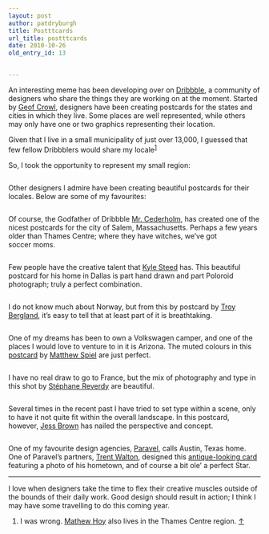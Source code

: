 ```yaml
---
layout: post
author: patdryburgh
title: Postttcards
url_title: postttcards
date: 2010-10-26
old_entry_id: 13


---
```


<p>An interesting meme has been developing over on <a href="http://dribbble.com/">Dribbble</a>, a community of designers who share the things they are working on at the moment. Started by <a href="http://dribbble.com/shots/69556-Utah">Geof Crowl</a>, designers have been creating postcards for the states and cities in which they live. Some places are well represented, while others may only have one or two graphics representing their&nbsp;location.</p>

<p>Given that I live in a small municipality of just over 13,000, I guessed that few fellow Dribbblers would share my locale<sup><a href="#48797" id="fn1" title="see footnote 1">1</a></sup></p>

<p>So, I took the opportunity to represent my small&nbsp;region: </p>

<p><img src="http://dribbble.com/system/users/530/screenshots/70202/shot_1288032047.jpg?1288032047" alt=""></p>

<p>Other designers I admire have been creating beautiful postcards for their locales. Below are some of my&nbsp;favourites: </p>

<p><img src="http://dribbble.com/system/users/1/screenshots/70130/shot_1288024035.png" alt=""></p>

<p>Of course, the Godfather of Dribbble <a href="http://simplebits.com">Mr. Cederholm</a>, has created one of the nicest postcards for the city of Salem, Massachusetts. Perhaps a few years older than Thames Centre; where they have witches, we’ve got soccer&nbsp;moms.</p>

<p><img src="http://dribbble.com/system/users/472/screenshots/70616/shot_1288100634.png" alt=""></p>

<p>Few people have the creative talent that <a href="http://kylesteed.com">Kyle Steed</a> has. This beautiful postcard for his home in Dallas is part hand drawn and part Poloroid photograph; truly a perfect&nbsp;combination.</p>

<p><img src="http://dribbble.com/system/users/3539/screenshots/69974/shot_1287989690.png" alt=""></p>

<p>I do not know much about Norway, but from this by postcard by <a href="http://www.airo.no/">Troy Bergland</a>, it’s easy to tell that at least part of it is&nbsp;breathtaking.</p>

<p><img src="http://dribbble.com/system/users/1775/screenshots/70370/shot_1288048017.png" alt=""></p>

<p>One of my dreams has been to own a Volkswagen camper, and one of the places I would love to venture to in it is Arizona. The muted colours in this <a href="http://dribbble.com/system/users/1775/screenshots/70370/shot_1288048017.png">postcard</a> by <a href="http://www.hellocreative.com/">Matthew Spiel</a> are just&nbsp;perfect.</p>

<p><img src="http://dribbble.com/system/users/3064/screenshots/70265/shot_1288037110.png?1288037110" alt=""></p>

<p>I have no real draw to go to France, but the mix of photography and type in this shot by <a href="http://www.areskub.com/">Stéphane Reverdy</a> are&nbsp;beautiful.</p>

<p><img src="http://dribbble.com/system/users/661/screenshots/70296/shot_1288039002.png" alt=""></p>

<p>Several times in the recent past I have tried to set type within a scene, only to have it not quite fit within the overall landscape. In this postcard, however, <a href="http://jessbrown.me/">Jess Brown</a> has nailed the perspective and&nbsp;concept.</p>

<p><img src="http://dribbble.com/system/users/372/screenshots/70667/shot_1288107247.png?1288107247" alt=""></p>

<p>One of my favourite design agencies, <a href="http://paravelinc.com/">Paravel</a>, calls Austin, Texas home. One of Paravel’s partners, <a href="http://trentwalton.com/">Trent Walton</a>, designed this <a href="http://dribbble.com/shots/70667-Texas">antique-looking card</a> featuring a photo of his hometown, and of course a bit ole’ a perfect&nbsp;Star.</p>

<hr>

<p>I love when designers take the time to flex their creative muscles outside of the bounds of their daily work. Good design should result in action; I think I may have some travelling to do this coming&nbsp;year.</p>

<div id="footnote">
    <ol>
        <li id="48797">I was wrong. <a href="http://twitter.com/mathewh">Mathew Hoy</a> also lives in the Thames Centre region.&nbsp;<a href="#fn1" title="return to article">↑</a></li>
    </ol>
</div>